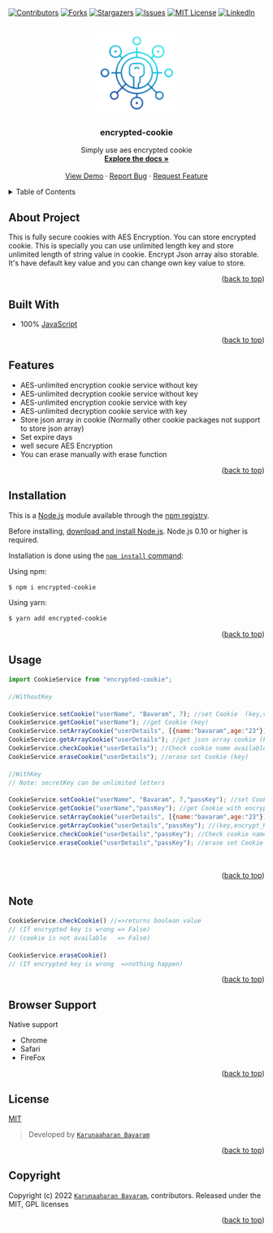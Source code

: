 <div id="top"></div>

[![Contributors][contributors-shield]][contributors-url]
[![Forks][forks-shield]][forks-url]
[![Stargazers][stars-shield]][stars-url]
[![Issues][issues-shield]][issues-url]
[![MIT License][license-shield]][license-url]
[![LinkedIn][linkedin-shield]][linkedin-url]

<br />

<!-- PROJECT LOGO -->
<div align="center">
  <a href="https://github.com/kbram/encrypted-cookie">
    <img src="https://github.com/kbram/files/blob/main/encryption-icon.png" alt="Logo" width="160" height="160">
  </a>

  <h3 align="center">encrypted-cookie</h3>

  <p align="center">
    Simply use aes encrypted cookie
    <br />
    <a href="https://github.com/kbram/encrypted-cookie"><strong>Explore the docs »</strong></a>
    <br />
    <br />
    <a href="https://github.com/kbram/encrypted-cookie">View Demo</a>
    ·
    <a href="https://github.com/kbram/encrypted-cookie/issues">Report Bug</a>
    ·
    <a href="https://github.com/kbram/encrypted-cookie/issues">Request Feature</a>
  </p>
</div>


<!-- TABLE OF CONTENTS -->
<details>
  <summary>Table of Contents</summary>
  <ol>
   <li><a href="#about-project">About Project</a></li>
   <li><a href="#built-With">Built With</a></li>
   <li><a href="#features">Features</a></li>
   <li><a href="#installation">Installation</a></li>
    <li><a href="#usage">Usages</a></li>
    <li><a href="#note">Note</a></li>
    <li><a href="#browser-support">Browser Support</a></li>
    <li><a href="#license">License</a></li>
  </ol>
</details>

<!-- PROJECT FEATHERS -->
## About Project

This is fully secure cookies with AES Encryption. You can store encrypted cookie. This is specially you can use unlimited length key and store unlimited length of string value in cookie. Encrypt Json array also storable. It's have default key value and you can change own key value to store.

<p align="right">(<a href="#top">back to top</a>)</p>

## Built With

* 100% [JavaScript](https://www.javascript.com/)


<p align="right">(<a href="#top">back to top</a>)</p>

## Features

  * AES-unlimited encryption cookie service without key
  * AES-unlimited decryption cookie service without key
  * AES-unlimited encryption cookie service  with key
  * AES-unlimited decryption cookie service  with key
  * Store json array in cookie (Normally other cookie packages not support to store json array)
  * Set expire days
  * well secure AES Encryption
  * You can erase manually with erase function  

<p align="right">(<a href="#top">back to top</a>)</p>

## Installation

This is a [Node.js](https://nodejs.org/en/) module available through the
[npm registry](https://www.npmjs.com/).

Before installing, [download and install Node.js](https://nodejs.org/en/download/).
Node.js 0.10 or higher is required.

Installation is done using the
[`npm install` command](https://docs.npmjs.com/getting-started/installing-npm-packages-locally):

Using npm:

```bash
$ npm i encrypted-cookie
```

Using yarn:

```bash
$ yarn add encrypted-cookie
```
<p align="right">(<a href="#top">back to top</a>)</p>


## Usage

```js
import CookieService from "encrypted-cookie";

//WithoutKey

CookieService.setCookie("userName", "Bavaram", 7); //set Cookie  (key,value,expire_days)
CookieService.getCookie("userName"); //get Cookie (key)
CookieService.setArrayCookie("userDetails", [{name:"bavaram",age:"23"}], 7);  //(key,jsonArray,expire_days)
CookieService.getArrayCookie("userDetails"); //get json array cookie (key)
CookieService.checkCookie("userDetails"); //Check cookie name available ,respones will be comes with boolean (key)
CookieService.eraseCookie("userDetails"); //erase set Cookie (key)

//WithKey
// Note: secretKey can be unlimited letters

CookieService.setCookie("userName", "Bavaram", 7,"passKey"); //set Cookie with encrypted key (key,value,expire_days,encrypt_Key)
CookieService.getCookie("userName","passKey"); //get Cookie with encrypted key (key,encrypt_Key)
CookieService.setArrayCookie("userDetails", [{name:"bavaram",age:"23"}], 7,"passKey"); //(key,jsonArray,expire_days,encrypt_Key)
CookieService.getArrayCookie("userDetails","passKey"); //(key,encrypt_Key)
CookieService.checkCookie("userDetails","passKey"); //Check cookie name available ,respones will be comes with boolean (key,encrypt_Key)
CookieService.eraseCookie("userDetails","passKey"); //erase set Cookie (key,encrypt_Key)

 
```
<p align="right">(<a href="#top">back to top</a>)</p>

## Note
```js
CookieService.checkCookie() //=>returns boolean value 
// (If encrypted key is wrong => False)
// (cookie is not available   => False)

CookieService.eraseCookie()
// (If encrypted key is wrong  =>nothing happen)

```
<p align="right">(<a href="#top">back to top</a>)</p>

## Browser Support

Native support

- Chrome
- Safari
- FireFox

<p align="right">(<a href="#top">back to top</a>)</p>


## License

  [MIT](LICENSE)


>
> Developed by [`Karunaaharan Bavaram`](https://www.bavaram.info)

<p align="right">(<a href="#top">back to top</a>)</p>

## Copyright

Copyright (c) 2022 [`Karunaaharan Bavaram`](https://www.bavaram.info), contributors. Released under the MIT, GPL licenses

<p align="right">(<a href="#top">back to top</a>)</p>

[contributors-shield]: https://img.shields.io/github/contributors/kbram/encrypted-cookie.svg?style=for-the-badge
[contributors-url]: https://github.com/kbram/encrypted-cookie/graphs/contributors
[forks-shield]: https://img.shields.io/github/forks/kbram/encrypted-cookie.svg?style=for-the-badge
[forks-url]: https://github.com/kbram/encrypted-cookie/network/members
[stars-shield]: https://img.shields.io/github/stars/kbram/encrypted-cookie.svg?style=for-the-badge
[stars-url]: https://github.com/kbram/encrypted-cookie/stargazers
[issues-shield]: https://img.shields.io/github/issues/kbram/encrypted-cookie.svg?style=for-the-badge
[issues-url]: https://github.com/kbram/encrypted-cookie/issues
[license-shield]: https://img.shields.io/github/license/kbram/encrypted-cookie.svg?style=for-the-badge
[license-url]: https://github.com/kbram/encrypted-cookie/blob/master/LICENSE
[linkedin-shield]: https://img.shields.io/badge/-LinkedIn-black.svg?style=for-the-badge&logo=linkedin&colorB=555
[linkedin-url]: https://www.linkedin.com/in/bavaram

